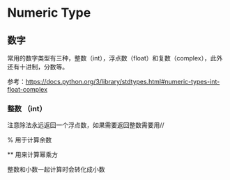 # Numeric Type

## 数字
常用的数字类型有三种，整数（int），浮点数（float）和复数（complex），此外还有十进制，分数等。

参考：https://docs.python.org/3/library/stdtypes.html#numeric-types-int-float-complex

### 整数 （int）

注意除法永远返回一个浮点数，如果需要返回整数需要用//

% 用于计算余数

** 用来计算幂乘方

整数和小数一起计算时会转化成小数